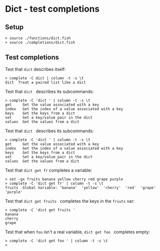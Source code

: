 # Dict - test completions

## Setup

    > source ./functions/dict.fish
    > source ./completions/dict.fish

## Test completions

Test that `dict` describes itself:

    > complete -C dict | column -t -s \t
    dict  Treat a paired list like a dict

Test that `dict ` describes its subcommands:

    > complete -C 'dict ' | column -t -s \t
    get     Get the value associated with a key
    index   Get the index of a value associated with a key
    keys    Get the keys from a dict
    set     Set a key/value pair in the dict
    values  Get the values from a dict

Test that `dict ` describes its subcommands:

    > complete -C 'dict ' | column -t -s \t
    get     Get the value associated with a key
    index   Get the index of a value associated with a key
    keys    Get the keys from a dict
    set     Set a key/value pair in the dict
    values  Get the values from a dict

Test that `dict get fr` completes a variable:

    > set -gx fruits banana yellow cherry red grape purple
    > complete -C 'dict get fr' | column -t -s \t
    fruits  Global Variable: 'banana'  'yellow'  'cherry'  'red'  'grape'  'purple'

Test that `dict get fruits ` completes the keys in the `friuts` var:

    > complete -C 'dict get fruits '
    banana
    cherry
    grape

Test that when `foo` isn't a real variable, `dict get foo ` completes empty:

    > complete -C 'dict get foo ' | column -t -s \t
    >
